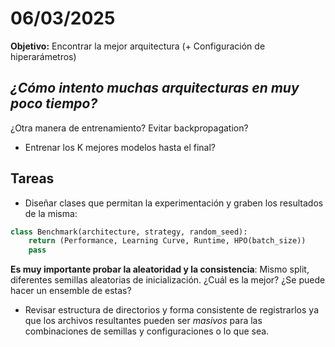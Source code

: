 # 06/03/2025
**Objetivo:** Encontrar la mejor arquitectura (+ Configuración de hiperarámetros) 
## _¿Cómo intento muchas arquitecturas en muy poco tiempo?_
¿Otra manera de entrenamiento? Evitar backpropagation?

- Entrenar los K mejores modelos hasta el final?

## Tareas
- Diseñar clases que permitan la experimentación y graben los resultados de la misma:

```python
class Benchmark(architecture, strategy, random_seed):
    return (Performance, Learning Curve, Runtime, HPO(batch_size))
    pass
```

**Es muy importante probar la aleatoridad y la consistencia**: Mismo split, diferentes semillas aleatorias de inicialización. ¿Cuál es la mejor? ¿Se puede hacer un ensemble de estas?

- Revisar estructura de directorios y forma consistente de registrarlos ya que los archivos resultantes pueden ser _masivos_ para las combinaciones de semillas y configuraciones o lo que sea.


